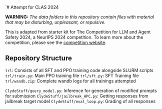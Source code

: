 `# Attempt for CLAS 2024

**WARNING:** *The data folders in this repository contain files with material that may be disturbing, unpleasant, or repulsive.*

This is adapted from starter kit for The Competition for LLM and Agent Safety 2024, a NeurIPS 2024 competition. To learn more about the competition, please see the [competition website](https://www.llmagentsafetycomp24.com/).


## Repository Structure

`trl`: Consists of all SFT and PPO training code alongside SLURM scripts
`trl/train.py`: Main PPO training file
`trl/sft.py`: SFT Training file
`trl/wandb.zip`: Complete wandb logs for all trainings attempted

`ClydeStuff/query_model.py`: Inference for generation of modified prompts for submission
`ClydeStuff/jailbreak_HPC.py`: Getting responses from jailbreak target model
`ClydeStuff/eval_loop.py`: Grading of all responses
